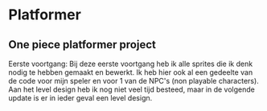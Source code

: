 # Platformer
## One piece platformer project

Eerste voortgang: Bij deze eerste voortgang heb ik alle sprites die ik denk nodig te hebben gemaakt en bewerkt. Ik heb hier ook al een gedeelte van de code voor mijn speler en voor 1 van de NPC's (non playable characters). Aan het level design heb ik nog niet veel tijd besteed, maar in de volgende update is er in ieder geval een level design.
